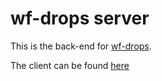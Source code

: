 # wf-drops server

This is the back-end for [wf-drops](https://wf-drops-data.xinchronize.com).

The client can be found [here](https://github.com/Xinchro/wf-drops-front)

